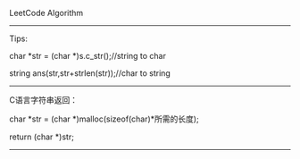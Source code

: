 LeetCode Algorithm

-------------------------------------------------------------------------------------------------------------------------------------------

Tips:

char *str = (char *)s.c_str();//string to char

string ans(str,str+strlen(str));//char to string

-------------------------------------------------------------------------------------------------------------------------------------------

C语言字符串返回：

char *str = (char *)malloc(sizeof(char)*所需的长度);

return (char *)str;

-------------------------------------------------------------------------------------------------------------------------------------------
